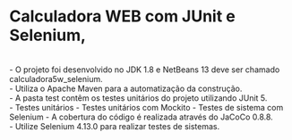 # Calculadora WEB com JUnit e Selenium,

<br>
- O projeto foi desenvolvido no JDK 1.8 e NetBeans 13 deve ser chamado calculadora5w_selenium.<br>
- Utiliza o Apache Maven para a automatização da construção.<br>
- A pasta test contêm os testes unitários do projeto utilizando JUnit 5.<br>
    - Testes unitários
    - Testes unitários com Mockito
    - Testes de sistema com Selenium
- A cobertura do código é realizada através do JaCoCo 0.8.8.<br>
- Utilize Selenium 4.13.0 para realizar testes de sistemas.